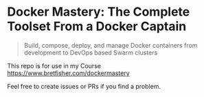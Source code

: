 # Docker Mastery: The Complete Toolset From a Docker Captain

> Build, compose, deploy, and manage Docker containers from development to DevOps based Swarm clusters

This repo is for use in my Course https://www.bretfisher.com/dockermastery

Feel free to create issues or PRs if you find a problem.
